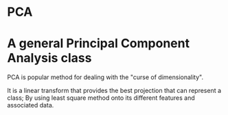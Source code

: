 # PCA
# A general Principal Component Analysis class
PCA is popular method for dealing with the "curse of dimensionality".

It is a linear transform that provides the best projection that can represent a class; By using least square method onto its different features and associated data.
